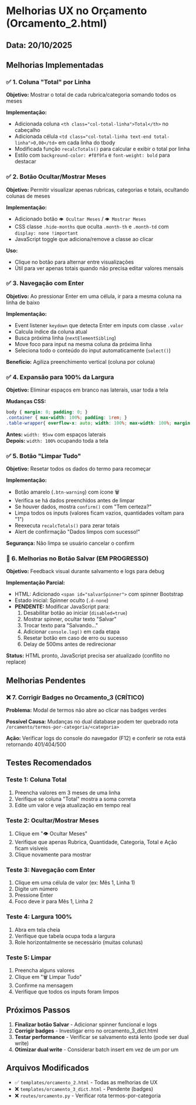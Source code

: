 # Melhorias UX no Orçamento (Orcamento_2.html)

## Data: 20/10/2025

## Melhorias Implementadas

### ✅ 1. Coluna "Total" por Linha
**Objetivo:** Mostrar o total de cada rubrica/categoria somando todos os meses

**Implementação:**
- Adicionada coluna `<th class="col-total-linha">Total</th>` no cabeçalho
- Adicionada célula `<td class="col-total-linha text-end total-linha">0,00</td>` em cada linha do tbody
- Modificada função `recalcTotals()` para calcular e exibir o total por linha
- Estilo com `background-color: #f8f9fa` e `font-weight: bold` para destacar

### ✅ 2. Botão Ocultar/Mostrar Meses
**Objetivo:** Permitir visualizar apenas rubricas, categorias e totais, ocultando colunas de meses

**Implementação:**
- Adicionado botão `👁️ Ocultar Meses` / `👁️ Mostrar Meses`
- CSS classe `.hide-months` que oculta `.month-th` e `.month-td` com `display: none !important`
- JavaScript toggle que adiciona/remove a classe ao clicar

**Uso:**
- Clique no botão para alternar entre visualizações
- Útil para ver apenas totais quando não precisa editar valores mensais

### ✅ 3. Navegação com Enter
**Objetivo:** Ao pressionar Enter em uma célula, ir para a mesma coluna na linha de baixo

**Implementação:**
- Event listener `keydown` que detecta Enter em inputs com classe `.valor`
- Calcula índice da coluna atual
- Busca próxima linha (`nextElementSibling`)
- Move foco para input na mesma coluna da próxima linha
- Seleciona todo o conteúdo do input automaticamente (`select()`)

**Benefício:** Agiliza preenchimento vertical (coluna por coluna)

### ✅ 4. Expansão para 100% da Largura
**Objetivo:** Eliminar espaços em branco nas laterais, usar toda a tela

**Mudanças CSS:**
```css
body { margin: 0; padding: 0; }
.container { max-width: 100%; padding: 1rem; }
.table-wrapper{ overflow-x: auto; width: 100%; max-width: 100%; margin: 0; }
```

**Antes:** `width: 95vw` com espaços laterais  
**Depois:** `width: 100%` ocupando toda a tela

### ✅ 5. Botão "Limpar Tudo"
**Objetivo:** Resetar todos os dados do termo para recomeçar

**Implementação:**
- Botão amarelo (`.btn-warning`) com ícone 🗑️
- Verifica se há dados preenchidos antes de limpar
- Se houver dados, mostra `confirm()` com "Tem certeza?"
- Limpa todos os inputs (valores ficam vazios, quantidades voltam para "1")
- Reexecuta `recalcTotals()` para zerar totais
- Alert de confirmação "Dados limpos com sucesso!"

**Segurança:** Não limpa se usuário cancelar o confirm

### 🔄 6. Melhorias no Botão Salvar (EM PROGRESSO)
**Objetivo:** Feedback visual durante salvamento e logs para debug

**Implementação Parcial:**
- HTML: Adicionado `<span id="salvarSpinner">` com spinner Bootstrap
- Estado inicial: Spinner oculto (`.d-none`)
- **PENDENTE:** Modificar JavaScript para:
  1. Desabilitar botão ao iniciar (`disabled=true`)
  2. Mostrar spinner, ocultar texto "Salvar"
  3. Trocar texto para "Salvando..."
  4. Adicionar `console.log()` em cada etapa
  5. Resetar botão em caso de erro ou sucesso
  6. Delay de 500ms antes de redirecionar

**Status:** HTML pronto, JavaScript precisa ser atualizado (conflito no replace)

## Melhorias Pendentes

### ❌ 7. Corrigir Badges no Orcamento_3 (CRÍTICO)
**Problema:** Modal de termos não abre ao clicar nas badges verdes

**Possível Causa:** Mudanças no dual database podem ter quebrado rota `/orcamento/termos-por-categoria/<categoria>`

**Ação:** Verificar logs do console do navegador (F12) e conferir se rota está retornando 401/404/500

## Testes Recomendados

### Teste 1: Coluna Total
1. Preencha valores em 3 meses de uma linha
2. Verifique se coluna "Total" mostra a soma correta
3. Edite um valor e veja atualização em tempo real

### Teste 2: Ocultar/Mostrar Meses
1. Clique em "👁️ Ocultar Meses"
2. Verifique que apenas Rubrica, Quantidade, Categoria, Total e Ação ficam visíveis
3. Clique novamente para mostrar

### Teste 3: Navegação com Enter
1. Clique em uma célula de valor (ex: Mês 1, Linha 1)
2. Digite um número
3. Pressione Enter
4. Foco deve ir para Mês 1, Linha 2

### Teste 4: Largura 100%
1. Abra em tela cheia
2. Verifique que tabela ocupa toda a largura
3. Role horizontalmente se necessário (muitas colunas)

### Teste 5: Limpar
1. Preencha alguns valores
2. Clique em "🗑️ Limpar Tudo"
3. Confirme na mensagem
4. Verifique que todos os inputs foram limpos

## Próximos Passos

1. **Finalizar botão Salvar** - Adicionar spinner funcional e logs
2. **Corrigir badges** - Investigar erro no orcamento_3_dict.html
3. **Testar performance** - Verificar se salvamento está lento (pode ser dual write)
4. **Otimizar dual write** - Considerar batch insert em vez de um por um

## Arquivos Modificados

- ✅ `templates/orcamento_2.html` - Todas as melhorias de UX
- ❌ `templates/orcamento_3_dict.html` - Pendente (badges)
- ❌ `routes/orcamento.py` - Verificar rota termos-por-categoria
